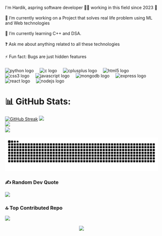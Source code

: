 <p align="left">I'm Hardik, aspring software developer 👨‍💻 working in this field since 2023 🚀<br><br>🔭 I’m currently working on a Project  that solves real life problem using ML and Web technologies<br><br>🌱 I’m currently learning C++ and DSA.<br><br>❓ Ask me about anything related to all these technologies<br><br>⚡ Fun fact: Bugs are just hidden features</p>

###



<div align="left">
  <img src="https://cdn.jsdelivr.net/gh/devicons/devicon/icons/python/python-original.svg" height="40" alt="python logo"  />
  <img width="12" />
  <img src="https://cdn.jsdelivr.net/gh/devicons/devicon/icons/c/c-original.svg" height="40" alt="c logo"  />
  <img width="12" />
  <img src="https://cdn.jsdelivr.net/gh/devicons/devicon/icons/cplusplus/cplusplus-original.svg" height="40" alt="cplusplus logo"  />
  <img width="12" />
  <img src="https://cdn.jsdelivr.net/gh/devicons/devicon/icons/html5/html5-original.svg" height="40" alt="html5 logo"  />
  <img width="12" />
  <img src="https://cdn.jsdelivr.net/gh/devicons/devicon/icons/css3/css3-original.svg" height="40" alt="css3 logo"  />
  <img width="12" />
  <img src="https://cdn.jsdelivr.net/gh/devicons/devicon/icons/javascript/javascript-original.svg" height="40" alt="javascript logo"  />
  <img width="12" />
  <img src="https://cdn.jsdelivr.net/gh/devicons/devicon/icons/mongodb/mongodb-original.svg" height="40" alt="mongodb logo"  />
  <img width="12" />
  <img src="https://cdn.jsdelivr.net/gh/devicons/devicon/icons/express/express-original.svg" height="40" alt="express logo"  />
  <img width="12" />
  <img src="https://cdn.jsdelivr.net/gh/devicons/devicon/icons/react/react-original.svg" height="40" alt="react logo"  />
  <img width="12" />
  <img src="https://cdn.jsdelivr.net/gh/devicons/devicon/icons/nodejs/nodejs-original.svg" height="40" alt="nodejs logo"  />
</div>

###
# 📊 GitHub Stats:
[![GitHub Streak](https://github-readme-streak-stats.herokuapp.com/?user=DenverCoder1)](https://git.io/streak-stats)
![](https://github-readme-stats.vercel.app/api?username=hardikkumar4472&theme=dark&hide_border=false&include_all_commits=true&count_private=true)<br/>
![](https://github-readme-streak-stats.herokuapp.com/?user=hardikkumar4472&theme=dark&hide_border=false)<br/>
![](https://github-readme-stats.vercel.app/api/top-langs/?username=hardikkumar4472&theme=dark&hide_border=false&include_all_commits=true&count_private=true&layout=compact)


<img src="https://raw.githubusercontent.com/hardikkumar4472/hardikkumar4472/output/snake.svg" alt="Snake animation" />

### ✍ Random Dev Quote
![](https://quotes-github-readme.vercel.app/api?type=horizontal&theme=radical)

### 🔝 Top Contributed Repo
![](https://github-contributor-stats.vercel.app/api?username=hardikkumar4472&limit=5&theme=dark&combine_all_yearly_contributions=true)



<div align="center">
  <img src="https://profile-counter.glitch.me/hardikkumar4472/count.svg?"/>
</div>

###
